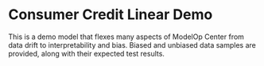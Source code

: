 # Consumer Credit Linear Demo
This is a demo model that flexes many aspects of ModelOp Center from data drift
to interpretability and bias. Biased and unbiased data samples are provided, 
along with their expected test results. 